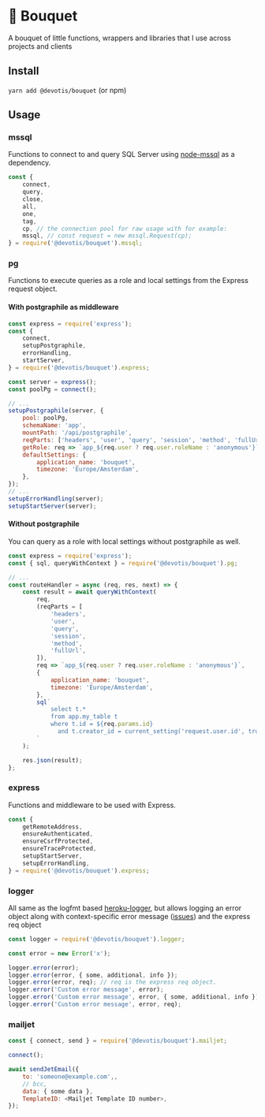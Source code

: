# 💐 Bouquet

A bouquet of little functions, wrappers and libraries that I use across projects and clients

## Install

`yarn add @devotis/bouquet` (or npm)

## Usage

### mssql

Functions to connect to and query SQL Server using [node-mssql](https://github.com/tediousjs/node-mssql) as a dependency.

```javascript
const {
    connect,
    query,
    close,
    all,
    one,
    tag,
    cp, // the connection pool for raw usage with for example:
    mssql, // const request = new mssql.Request(cp);
} = require('@devotis/bouquet').mssql;
```

### pg

Functions to execute queries as a role and local settings from the Express request object.

#### With postgraphile as middleware

```javascript
const express = require('express');
const {
    connect,
    setupPostgraphile,
    errorHandling,
    startServer,
} = require('@devotis/bouquet').express;

const server = express();
const poolPg = connect();

// ...
setupPostgraphile(server, {
    pool: poolPg,
    schemaName: 'app',
    mountPath: '/api/postgraphile',
    reqParts: ['headers', 'user', 'query', 'session', 'method', 'fullUrl'],
    getRole: req => `app_${req.user ? req.user.roleName : 'anonymous'}`,
    defaultSettings: {
        application_name: 'bouquet',
        timezone: 'Europe/Amsterdam',
    },
});
// ...
setupErrorHandling(server);
setupStartServer(server);
```

#### Without postgraphile

You can query as a role with local settings without postgraphile as well.

```javascript
const express = require('express');
const { sql, queryWithContext } = require('@devotis/bouquet').pg;

// ...
const routeHandler = async (req, res, next) => {
    const result = await queryWithContext(
        req,
        (reqParts = [
            'headers',
            'user',
            'query',
            'session',
            'method',
            'fullUrl',
        ]),
        req => `app_${req.user ? req.user.roleName : 'anonymous'}`,
        {
            application_name: 'bouquet',
            timezone: 'Europe/Amsterdam',
        },
        sql`
            select t.*
            from app.my_table t
            where t.id = ${req.params.id}
              and t.creator_id = current_setting('request.user.id', true)
        `
    );

    res.json(result);
};
```

### express

Functions and middleware to be used with Express.

```javascript
const {
    getRemoteAddress,
    ensureAuthenticated,
    ensureCsrfProtected,
    ensureTraceProtected,
    setupStartServer,
    setupErrorHandling,
} = require('@devotis/bouquet').express;
```

### logger

All same as the logfmt based [heroku-logger](https://github.com/ianstormtaylor/heroku-logger), but allows logging an error object along with context-specific error message ([issues](https://github.com/ianstormtaylor/heroku-logger/issues/15)) and the express req object

```javascript
const logger = require('@devotis/bouquet').logger;

const error = new Error('x');

logger.error(error);
logger.error(error, { some, additional, info });
logger.error(error, req); // req is the express req object.
logger.error('Custom error message', error);
logger.error('Custom error message', error, { some, additional, info });
logger.error('Custom error message', error, req);
```

### mailjet

```javascript
const { connect, send } = require('@devotis/bouquet').mailjet;

connect();

await sendJetEmail({
    to: 'someone@example.com',,
    // bcc,
    data: { some data },
    TemplateID: <Mailjet Template ID number>,
});
```
